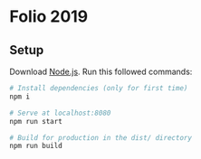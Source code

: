 # Folio 2019

## Setup
Download [Node.js](https://nodejs.org/en/download/).
Run this followed commands:

``` bash
# Install dependencies (only for first time)
npm i

# Serve at localhost:8080
npm run start

# Build for production in the dist/ directory
npm run build
```
